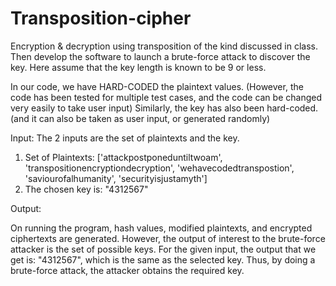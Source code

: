 # Transposition-cipher
Encryption &amp; decryption using transposition of the kind discussed in class. Then develop the software to launch a brute-force attack to discover the key. Here assume that the key length is known to be 9 or less.

In our code, we have HARD-CODED the plaintext values.
(However, the code has been tested for multiple test cases, and the code can be changed very easily to take user input)
Similarly, the key has also been hard-coded. (and it can also be taken as user input, or generated randomly)

Input:
The 2 inputs are the set of plaintexts and the key.
1) Set of Plaintexts: ['attackpostponeduntiltwoam', 'transpositionencryptiondecryption', 'wehavecodedtranspostion', 'saviourofalhumanity', 				'securityisjustamyth']
2) The chosen key is: "4312567"

Output:

On running the program, hash values, modified plaintexts, and encrypted ciphertexts are generated.
However, the output of interest to the brute-force attacker is the set of possible keys. For the given input, 
the output that we get is: "4312567", which is the same as the selected key.
Thus, by doing a brute-force attack, the attacker obtains the required key.
